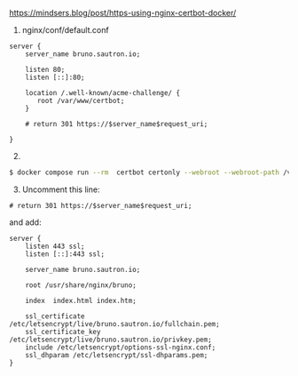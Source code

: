 https://mindsers.blog/post/https-using-nginx-certbot-docker/

1. nginx/conf/default.conf

```nginx
server {
    server_name bruno.sautron.io;

    listen 80;
    listen [::]:80;

    location /.well-known/acme-challenge/ {
       root /var/www/certbot;
    }

    # return 301 https://$server_name$request_uri;

}
```

2.
```sh
$ docker compose run --rm  certbot certonly --webroot --webroot-path /var/www/certbot/ -d bruno.sautron.io
```


3. Uncomment this line:
```
# return 301 https://$server_name$request_uri; 
```
and add: 
```nginx
server {
    listen 443 ssl;
    listen [::]:443 ssl;

    server_name bruno.sautron.io;

    root /usr/share/nginx/bruno;

    index  index.html index.htm;

    ssl_certificate /etc/letsencrypt/live/bruno.sautron.io/fullchain.pem;
    ssl_certificate_key /etc/letsencrypt/live/bruno.sautron.io/privkey.pem;
    include /etc/letsencrypt/options-ssl-nginx.conf;
    ssl_dhparam /etc/letsencrypt/ssl-dhparams.pem;
}
```